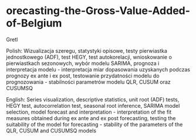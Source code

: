 # orecasting-the-Gross-Value-Added-of-Belgium

Gretl

Polish:
Wizualizacja szeregu, statystyki opisowe, testy pierwiastka jednostkowego (ADF), test HEGY, test autokorelacji,  wnioskowanie o pierwiastkach sezonowych, wybór modelu SARIMA, prognoza i interpretacja modelu - interpretacja miar dopasowania uzyskanych podczas prognozy ex ante i ex post, testowanie przydatności modelu do prognozowania - stabilności parametrów modelu QLR, CUSUM oraz CUSUMSQ

English:
Series visualization, descriptive statistics, unit root (ADF) tests, HEGY test, autocorrelation test, seasonal root inference, SARIMA model selection, model forecast and interpretation - interpretation of the fit measures obtained during ex ante and ex post forecasting, testing the suitability of the model for forecasting - stability of the parameters of the QLR, CUSUM and CUSUMSQ models
